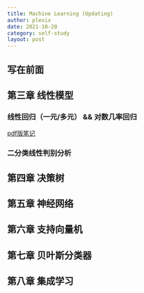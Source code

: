 ```yaml
---
title: Machine Learning (Updating)
author: plexix
date: 2021-10-20
category: self-study
layout: post
---
```


## 写在前面



## 第三章 线性模型

### 线性回归（一元/多元） && 对数几率回归

[pdf版笔记][1]

### 二分类线性判别分析





## 第四章 决策树



## 第五章 神经网络



## 第六章 支持向量机



## 第七章 贝叶斯分类器



## 第八章 集成学习







[1]: https://github.com/plexixx/plexixx.github.io/blob/master/_pdfs/chapter03_v1_ml.pdf